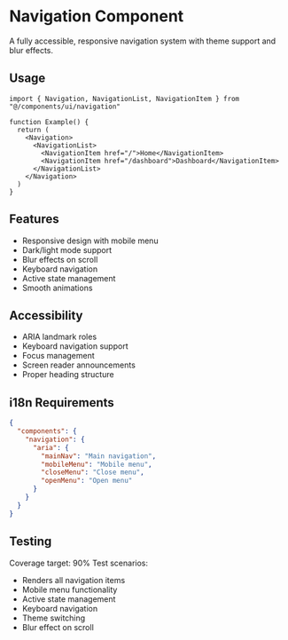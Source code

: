 
# Navigation Component

A fully accessible, responsive navigation system with theme support and blur effects.

## Usage
```tsx
import { Navigation, NavigationList, NavigationItem } from "@/components/ui/navigation"

function Example() {
  return (
    <Navigation>
      <NavigationList>
        <NavigationItem href="/">Home</NavigationItem>
        <NavigationItem href="/dashboard">Dashboard</NavigationItem>
      </NavigationList>
    </Navigation>
  )
}
```

## Features
- Responsive design with mobile menu
- Dark/light mode support
- Blur effects on scroll
- Keyboard navigation
- Active state management
- Smooth animations

## Accessibility
- ARIA landmark roles
- Keyboard navigation support
- Focus management
- Screen reader announcements
- Proper heading structure

## i18n Requirements
```json
{
  "components": {
    "navigation": {
      "aria": {
        "mainNav": "Main navigation",
        "mobileMenu": "Mobile menu",
        "closeMenu": "Close menu",
        "openMenu": "Open menu"
      }
    }
  }
}
```

## Testing
Coverage target: 90%
Test scenarios:
- Renders all navigation items
- Mobile menu functionality
- Active state management
- Keyboard navigation
- Theme switching
- Blur effect on scroll
